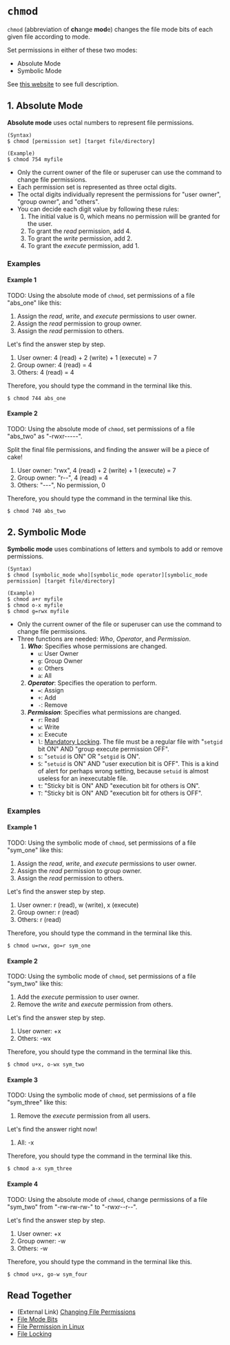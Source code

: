 # `chmod`
`chmod` (abbreviation of **ch**ange **mod**e) changes the file mode bits of each given file according to mode.

Set permissions in either of these two modes:

* Absolute Mode
* Symbolic Mode

See [this website](https://docs.oracle.com/cd/E19504-01/802-5750/6i9g464pv/index.html) to see full description.

## 1. Absolute Mode
**Absolute mode** uses octal numbers to represent file permissions.

    (Syntax)
    $ chmod [permission set] [target file/directory]
    
    (Example)
    $ chmod 754 myfile

* Only the current owner of the file or superuser can use the command to change file permissions.
* Each permission set is represented as three octal digits.
* The octal digits individually represent the permissions for "user owner", "group owner", and "others".
* You can decide each digit value by following these rules:
  1. The initial value is 0, which means no permission will be granted for the user.
  2. To grant the *read* permission, add 4.
  3. To grant the *write* permission, add 2.
  4. To grant the *execute* permission, add 1.

### Examples
#### Example 1
TODO: Using the absolute mode of `chmod`, set permissions of a file "abs_one" like this:

  1. Assign the *read*, *write*, and *execute* permissions to user owner.
  2. Assign the *read* permission to group owner.
  3. Assign the *read* permission to others.

Let's find the answer step by step.

1. User owner: 4 (read) + 2 (write) + 1 (execute) = 7
2. Group owner: 4 (read) = 4
3. Others: 4 (read) = 4

Therefore, you should type the command in the terminal like this.

    $ chmod 744 abs_one

#### Example 2
TODO: Using the absolute mode of `chmod`, set permissions of a file "abs_two" as "-rwxr-----".

Split the final file permissions, and finding the answer will be a piece of cake!

1. User owner: "rwx", 4 (read) + 2 (write) + 1 (execute) = 7
2. Group owner: "r--", 4 (read) = 4
3. Others: "---", No permission, 0

Therefore, you should type the command in the terminal like this.

    $ chmod 740 abs_two

## 2. Symbolic Mode
**Symbolic mode** uses combinations of letters and symbols to add or remove permissions.

    (Syntax)
    $ chmod [symbolic_mode who][symbolic_mode operator][symbolic_mode permission] [target file/directory]
    
    (Example)
    $ chmod a+r myfile
    $ chmod o-x myfile
    $ chmod g=rwx myfile

* Only the current owner of the file or superuser can use the command to change file permissions.
* Three functions are needed: *Who*, *Operator*, and *Permission*.
  1. ***Who***: Specifies whose permissions are changed.
     * `u`: User Owner
     * `g`: Group Owner
     * `o`: Others
     * `a`: All
  2. ***Operator***: Specifies the operation to perform.
     * `=`: Assign
     * `+`: Add
     * `-`: Remove
  3. ***Permission***: Specifies what permissions are changed.
     * `r`: Read
     * `w`: Write
     * `x`: Execute
     * `l`: [Mandatory Locking](https://github.com/reruo321/OS-Self-Study/tree/main/_Appendix/Linux/File%20Locking). The file must be a regular file with "`setgid` bit ON" AND "group execute permission OFF".
     * `s`: "`setuid` is ON" OR "`setgid` is ON".
     * `S`: "`setuid` is ON" AND "user execution bit is OFF". This is a kind of alert for perhaps wrong setting, because `setuid` is almost useless for an inexecutable file.
     * `t`: "Sticky bit is ON" AND "execution bit for others is ON".
     * `T`: "Sticky bit is ON" AND "execution bit for others is OFF".

### Examples
#### Example 1
TODO: Using the symbolic mode of `chmod`, set permissions of a file "sym_one" like this:

  1. Assign the *read*, *write*, and *execute* permissions to user owner.
  2. Assign the *read* permission to group owner.
  3. Assign the *read* permission to others.

Let's find the answer step by step.

1. User owner: r (read), w (write), x (execute)
2. Group owner: r (read)
3. Others: r (read)

Therefore, you should type the command in the terminal like this.

    $ chmod u=rwx, go=r sym_one

#### Example 2
TODO: Using the symbolic mode of `chmod`, set permissions of a file "sym_two" like this:

  1. Add the *execute* permission to user owner.
  2. Remove the *write* and *execute* permission from others.

Let's find the answer step by step.

1. User owner: +x
2. Others: -wx

Therefore, you should type the command in the terminal like this.

    $ chmod u+x, o-wx sym_two

#### Example 3
TODO: Using the symbolic mode of `chmod`, set permissions of a file "sym_three" like this:

  1. Remove the *execute* permission from all users.

Let's find the answer right now!

1. All: -x

Therefore, you should type the command in the terminal like this.

    $ chmod a-x sym_three

#### Example 4
TODO: Using the absolute mode of `chmod`, change permissions of a file "sym_two" from "-rw-rw-rw-" to "-rwxr--r--".

Let's find the answer step by step.

1. User owner: +x
2. Group owner: -w
3. Others: -w

Therefore, you should type the command in the terminal like this.

    $ chmod u+x, go-w sym_four

## Read Together
* (External Link) [Changing File Permissions](https://docs.oracle.com/cd/E19504-01/802-5750/6i9g464pv/index.html)
* [File Mode Bits](https://github.com/reruo321/OS-Self-Study/tree/main/_Appendix/Linux/File%20Mode%20Bits)
* [File Permission in Linux](https://github.com/reruo321/OS-Self-Study/tree/main/_Appendix/Linux/File%20Permission)
* [File Locking](https://github.com/reruo321/OS-Self-Study/tree/main/_Appendix/Linux/File%20Locking)

